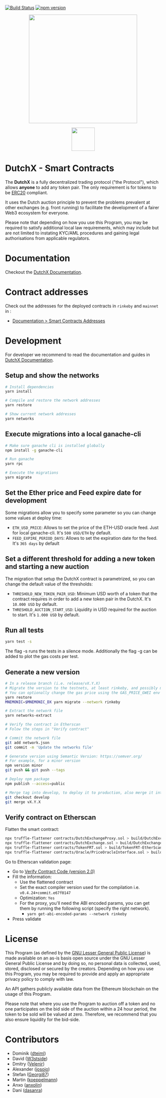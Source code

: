 [![Build Status](https://travis-ci.org/gnosis/dx-contracts.svg?branch=master)](https://travis-ci.org/gnosis/dx-contracts?branch=master)
[![npm version](https://badge.fury.io/js/%40gnosis.pm%2Fdx-contracts.svg)](https://badge.fury.io/js/%40gnosis.pm%2Fdx-contracts)

<p align="center">
  <img width="350px" src="http://dutchx.readthedocs.io/en/latest/_static/DutchX-logo_blue.svg" />
</p>

<p align="center">
  <a href="./docs/Solidified_Audit_Report.pdf">
  <img width="75px" src="http://dutchx.readthedocs.io/en/latest/_static/Sol_Badge_SlateOnTrans@2x.png" />
  </a>
</p>

# DutchX - Smart Contracts

The **DutchX** is a fully decentralized trading protocol ("the Protocol"), which allows **anyone** to add any token pair. The only requirement is for tokens to be [ERC20](https://github.com/ethereum/EIPs/blob/master/EIPS/eip-20.md) compliant.

It uses the Dutch auction principle to prevent the problems prevalent at other exchanges (e.g. front running) to facilitate the development of a fairer Web3 ecosystem for everyone.

Please note that depending on how you use this Program, you may be required to satisfy additional local law requirements, which may include but are not limited to instating KYC/AML procedures and gaining legal authorisations from applicable regulators.

# Documentation
Checkout the [DutchX Documentation](http://dutchx.readthedocs.io/en/latest).

# Contract addresses
Check out the addresses for the deployed contracts in `rinkeby` and `mainnet` in
:
  * [Documentation > Smart Contracts Addresses](http://dutchx.readthedocs.io/en/latest/smart-contracts_addresses.html)

# Development
For developer we recommend to read the documentation and guides in
[DutchX Documentation](http://dutchx.readthedocs.io/en/latest).

## Setup and show the networks
```bash
# Install dependencies
yarn install

# Compile and restore the network addresses
yarn restore

# Show current network addresses
yarn networks
```

## Execute migrations into a local ganache-cli
```bash
# Make sure ganache cli is installed globally
npm install -g ganache-cli

# Run ganache
yarn rpc

# Execute the migrations
yarn migrate
```

## Set the Ether price and Feed expire date for development
Some migrations allow you to specify some parameter so you can change some values
at deploy time:
* `ETH_USD_PRICE`: Allows to set the price of the ETH-USD oracle feed. Just for
  local ganache-cli. It's `500 USD/ETH` by default.
* `FEED_EXPIRE_PERIOD_DAYS`: Allows to set the expiration date for the feed.
  It's `365 days` by default

## Set a different threshold for adding a new token and starting a new auction
The migration that setup the DutchX contract is parametrized, so you can
change the default value of the thresholds:
* `THRESHOLD_NEW_TOKEN_PAIR_USD`: Minimum USD worth of a token that the contract
requires in order to add a new token pair in the DutchX. It's `10.000 USD` by
default.
* `THRESHOLD_AUCTION_START_USD`: Liquidity in USD required for the auction to
start. It's `1.000 USD` by default.

## Run all tests
```bash
yarn test -s
```
The flag -s runs the tests in a silence mode. Additionally the flag -g can be added to plot the gas costs per test.


## Generate a new version
```bash
# In a release branch (i.e. release/vX.Y.X)
# Migrate the version to the testnets, at least rinkeby, and possibly mainnet
# You can optionally change the gas price using the GAS_PRICE_GWEI env variable
yarn restore
MNEMONIC=$MNEMONIC_DX yarn migrate --network rinkeby

# Extract the network file
yarn networks-extract

# Verify the contract in Etherscan
# Folow the steps in "Verify contract"

# Commit the network file
git add network.json
git commit -m 'Update the networks file'

# Generate version using Semantic Version: https://semver.org/
# For example, for a minor version
npm version minor
git push && git push --tags

# Deploy npm package
npm publish --access=public

# Merge tag into develop, to deploy it to production, also merge it into master
git checkout develop
git merge vX.Y.X
```

## Verify contract on Etherscan
Flatten the smart contract:
```bash
npx truffle-flattener contracts/DutchExchangeProxy.sol > build/DutchExchangeProxy-EtherScan.sol
npx truffle-flattener contracts/DutchExchange.sol > build/DutchExchange-EtherScan.sol
npx truffle-flattener contracts/TokenFRT.sol > build/TokenFRT-EtherScan.sol
npx truffle-flattener contracts/Oracle/PriceOracleInterface.sol > build/PriceOracleInterface-EtherScan.sol
```

Go to Etherscan validation page:
* Go to [Verify Contract Code (version 2.0)](https://rinkeby.etherscan.io/verifyContract2?a=)
* Fill the information:
  * Use the flattened contract
  * Set the exact compiler version used for the compilation i.e. `v0.4.24+commit.e67f0147`
  * Optimization: `Yes`
  * For the proxy, you'll need the ABI encoded params, you can get them by running
  the following script (specify the right network).
    * `yarn get-abi-encoded-params --network rinkeby`
* Press validate

# License
This Program (as defined by the [GNU Lesser General Public License](./LICENSE.md)) is made available on an as-is basis open source under the GNU Lesser General Public License and by doing so, no personal data is collected, used, stored, disclosed or secured by the creators. Depending on how you use this Program, you may be required to provide and apply an appropriate privacy policy to comply with law.

An API gathers publicly available data from the Ethereum blockchain on the usage of this Program.

Please note that where you use the Program to auction off a token and no one participates on the bid side of the  auction within a 24 hour period, the token to be sold will be valued at zero. Therefore, we recommend that you also ensure liquidity for the bid-side. 

# Contributors
- Dominik ([dteiml](https://github.com/dteiml))
- David ([W3stside](https://github.com/w3stside))
- Dmitry ([Velenir](https://github.com/Velenir))
- Alexander ([josojo](https://github.com/josojo))
- Stefan ([Georgi87](https://github.com/Georgi87))
- Martin ([koeppelmann](https://github.com/koeppelmann))
- Anxo ([anxolin](https://github.com/anxolin))
- Dani ([dasanra](https://github.com/dasanra))
